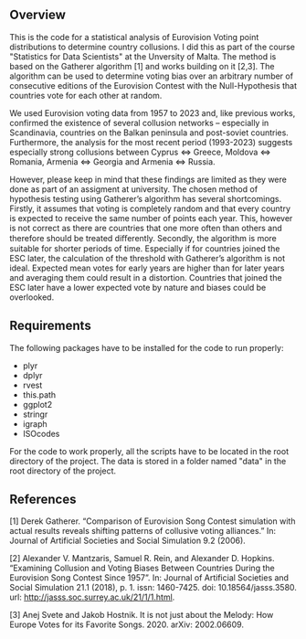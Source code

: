 ## Overview
This is the code for a statistical analysis of Eurovision Voting point distributions to determine country collusions.
I did this as part of the course "Statistics for Data Scientists" at the Unversity of Malta.
The method is based on the Gatherer algorithm [1] and works building on it [2,3]. The algorithm can be used to 
determine voting bias over an arbitrary number of consecutive editions of the Eurovision Contest with the 
Null-Hypothesis that countries vote for each other at random.

We used Eurovision voting data from 1957 to 2023 and, like previous works, confirmed the existence of several 
collusion networks – especially in Scandinavia, countries on the Balkan peninsula and post-soviet countries.
Furthermore, the analysis for the most recent period (1993-2023) suggests especially strong collusions
between Cyprus <=> Greece, Moldova <=> Romania, Armenia <=> Georgia and Armenia <=> Russia.  

However, please keep in mind that these findings are limited as they were done as part of an assigment at university.
The chosen method of hypothesis testing using Gatherer’s algorithm has several shortcomings.
Firstly, it assumes that voting is completely random and that every country is expected to receive the same
number of points each year. This, however is not correct as there are countries that one more often than
others and therefore should be treated diﬀerently. Secondly, the algorithm is more suitable for shorter periods
of time. Especially if for countries joined the ESC later, the calculation of the threshold with Gatherer’s
algorithm is not ideal. Expected mean votes for early years are higher than for later years and averaging
them could result in a distortion. Countries that joined the ESC later have a lower expected vote by nature
and biases could be overlooked. 


## Requirements
The following packages have to be installed for the code to run properly:
  - plyr
  - dplyr
  - rvest
  - this.path
  - ggplot2
  - stringr
  - igraph
  - ISOcodes
  
For the code to work properly, all the scripts have to be located in the root directory of the project. The data is stored in a folder named "data" in the root directory of the project.


## References
[1] Derek Gatherer. “Comparison of Eurovision Song Contest simulation with actual results reveals shifting
patterns of collusive voting alliances.” In: Journal of Artificial Societies and Social Simulation 9.2
(2006).

[2] Alexander V. Mantzaris, Samuel R. Rein, and Alexander D. Hopkins. “Examining Collusion and Voting
Biases Between Countries During the Eurovision Song Contest Since 1957”. In: Journal of Artificial
Societies and Social Simulation 21.1 (2018), p. 1. issn: 1460-7425. doi: 10.18564/jasss.3580. url:
http://jasss.soc.surrey.ac.uk/21/1/1.html.

[3] Anej Svete and Jakob Hostnik. It is not just about the Melody: How Europe Votes for its Favorite Songs.
2020. arXiv: 2002.06609.